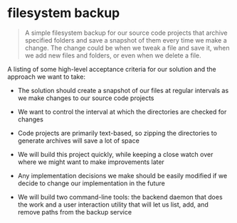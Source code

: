 # filesystem backup

> A simple filesystem backup for our source code projects that archive specified folders 
and save a snapshot of them every time we make a change. The change could be when we tweak a file and save it, when we add new files and folders, or even when we delete a file.

A listing of some high-level acceptance criteria for our solution and the approach we want to take:

* The solution should create a snapshot of our files at regular intervals as we make changes to our source code projects

* We want to control the interval at which the directories are checked for changes

* Code projects are primarily text-based, so zipping the directories to generate archives will save a lot of space

* We will build this project quickly, while keeping a close watch over where we might want to make improvements later

* Any implementation decisions we make should be easily modified if we decide to change our implementation in the future

* We will build two command-line tools: the backend daemon that does the work and a user interaction utility that will let us list, add, and remove paths from the backup service
